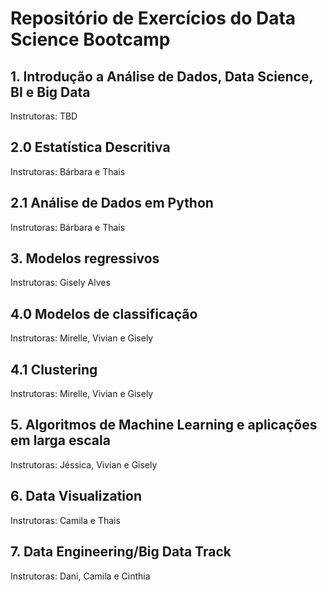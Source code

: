 # Repositório de Exercícios do Data Science Bootcamp

## 1. Introdução a Análise de Dados, Data Science, BI e Big Data
Instrutoras: TBD

## 2.0 Estatística Descritiva
Instrutoras: Bárbara e Thais

## 2.1 Análise de Dados em Python
Instrutoras: Bárbara e Thais

## 3. Modelos regressivos
Instrutoras: Gisely Alves

## 4.0 Modelos de classificação 
Instrutoras: Mirelle, Vivian e Gisely

## 4.1 Clustering
Instrutoras: Mirelle, Vivian e Gisely

## 5. Algoritmos de Machine Learning e aplicações em larga escala
Instrutoras: Jéssica, Vivian e Gisely

## 6. Data Visualization
Instrutoras: Camila e Thais

## 7. Data Engineering/Big Data Track
Instrutoras: Dani, Camila e Cinthia
